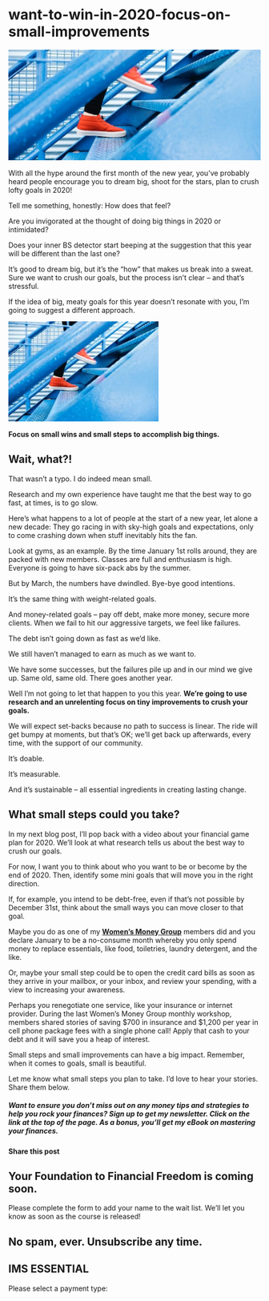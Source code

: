 # want-to-win-in-2020-focus-on-small-improvements
![](attachments/small-steps-lindsay-henwood-7_kRuX1hSXM-unsplash-qdc6cnxt0dgvd1q50bo5tdi1fz68bk0t8wtuk2dwnc.jpg)

With all the hype around the first month of the new year, you’ve probably heard people encourage you to dream big, shoot for the stars, plan to crush lofty goals in 2020!

Tell me something, honestly: How does that feel?

Are you invigorated at the thought of doing big things in 2020 or intimidated?

Does your inner BS detector start beeping at the suggestion that this year will be different than the last one?

It’s good to dream big, but it’s the “how” that makes us break into a sweat. Sure we want to crush our goals, but the process isn’t clear – and that’s stressful.

If the idea of big, meaty goals for this year doesn’t resonate with you, I’m going to suggest a different approach.

![](attachments/small-steps-lindsay-henwood-7_kRuX1hSXM-unsplash-300x200.jpg)

**Focus on small wins and small steps to accomplish big things.**

## Wait, what?!

That wasn’t a typo. I do indeed mean small.

Research and my own experience have taught me that the best way to go fast, at times, is to go slow.

Here’s what happens to a lot of people at the start of a new year, let alone a new decade: They go racing in with sky-high goals and expectations, only to come crashing down when stuff inevitably hits the fan.

Look at gyms, as an example. By the time January 1st rolls around, they are packed with new members. Classes are full and enthusiasm is high. Everyone is going to have six-pack abs by the summer.

But by March, the numbers have dwindled. Bye-bye good intentions.

It’s the same thing with weight-related goals.

And money-related goals – pay off debt, make more money, secure more clients. When we fail to hit our aggressive targets, we feel like failures.

The debt isn’t going down as fast as we’d like.

We still haven’t managed to earn as much as we want to.

We have some successes, but the failures pile up and in our mind we give up. Same old, same old. There goes another year.

Well I’m not going to let that happen to you this year. **We’re going to use research and an unrelenting focus on tiny improvements to crush your goals.**

We will expect set-backs because no path to success is linear. The ride will get bumpy at moments, but that’s OK; we’ll get back up afterwards, every time, with the support of our community.

It’s doable.

It’s measurable.

And it’s sustainable – all essential ingredients in creating lasting change.

## What small steps could you take?

In my next blog post, I’ll pop back with a video about your financial game plan for 2020. We’ll look at what research tells us about the best way to crush our goals.

For now, I want you to think about who you want to be or become by the end of 2020. Then, identify some mini goals that will move you in the right direction.

If, for example, you intend to be debt-free, even if that’s not possible by December 31st, think about the small ways you can move closer to that goal.

Maybe you do as one of my **[Women’s Money Group](https://yflmainprod.wpengine.com/womens-money-group/)** members did and you declare January to be a no-consume month whereby you only spend money to replace essentials, like food, toiletries, laundry detergent, and the like.

Or, maybe your small step could be to open the credit card bills as soon as they arrive in your mailbox, or your inbox, and review your spending, with a view to increasing your awareness.

Perhaps you renegotiate one service, like your insurance or internet provider. During the last Women’s Money Group monthly workshop, members shared stories of saving $700 in insurance and $1,200 per year in cell phone package fees with a single phone call! Apply that cash to your debt and it will save you a heap of interest.

Small steps and small improvements can have a big impact. Remember, when it comes to goals, small is beautiful.

Let me know what small steps you plan to take. I’d love to hear your stories. Share them below.

##### Want to ensure you don’t miss out on any money tips and strategies to help you rock your finances? Sign up to get my newsletter. Click on the link at the top of the page. As a bonus, you’ll get my eBook on mastering your finances.

#### Share this post

## Your Foundation to Financial Freedom is coming soon.

Please complete the form to add your name to the wait list. We’ll let you know as soon as the course is released!

## No spam, ever. Unsubscribe any time.

## IMS ESSENTIAL

Please select a payment type: